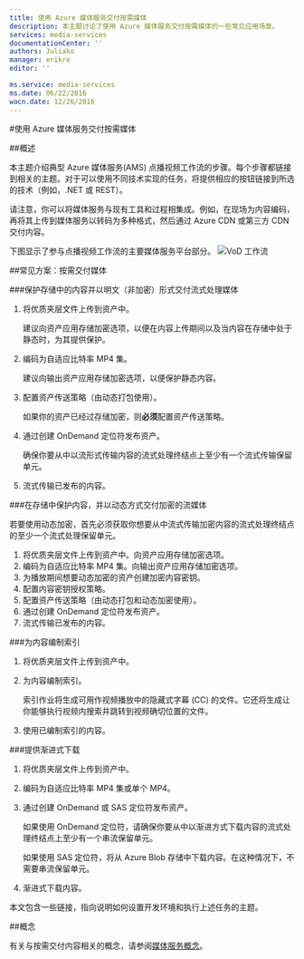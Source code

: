 ```yaml
---
title: 使用 Azure 媒体服务交付按需媒体
description: 本主题讨论了使用 Azure 媒体服务交付按需媒体的一些常见应用场景。
services: media-services
documentationCenter: ''
authors: Juliako
manager: erikre
editor: ''

ms.service: media-services
ms.date: 06/22/2016
wacn.date: 12/26/2016
---
```


#使用 Azure 媒体服务交付按需媒体

##概述

本主题介绍典型 Azure 媒体服务(AMS) 点播视频工作流的步骤。每个步骤都链接到相关的主题。对于可以使用不同技术实现的任务，将提供相应的按钮链接到所选的技术（例如，.NET 或 REST）。

请注意，你可以将媒体服务与现有工具和过程相集成。例如，在现场为内容编码，再将其上传到媒体服务以转码为多种格式，然后通过 Azure CDN 或第三方 CDN 交付内容。

下图显示了参与点播视频工作流的主要媒体服务平台部分。
![VoD 工作流][vod-overview]

##<a id="vod_scenarios"></a>常见方案：按需交付媒体

###保护存储中的内容并以明文（非加密）形式交付流式处理媒体

1. 将优质夹层文件上传到资产中。

    建议向资产应用存储加密选项，以便在内容上传期间以及当内容在存储中处于静态时，为其提供保护。
1. 编码为自适应比特率 MP4 集。

    建议向输出资产应用存储加密选项，以便保护静态内容。

1. 配置资产传送策略（由动态打包使用）。

    如果你的资产已经过存储加密，则**必须**配置资产传送策略。

1. 通过创建 OnDemand 定位符发布资产。

    确保你要从中以流形式传输内容的流式处理终结点上至少有一个流式传输保留单元。

1. 流式传输已发布的内容。

###在存储中保护内容，并以动态方式交付加密的流媒体  

若要使用动态加密，首先必须获取你想要从中流式传输加密内容的流式处理终结点的至少一个流式处理保留单元。

1. 将优质夹层文件上传到资产中。向资产应用存储加密选项。
1. 编码为自适应比特率 MP4 集。向输出资产应用存储加密选项。
1. 为播放期间想要动态加密的资产创建加密内容密钥。
2. 配置内容密钥授权策略。
1. 配置资产传送策略（由动态打包和动态加密使用）。
1. 通过创建 OnDemand 定位符发布资产。
1. 流式传输已发布的内容。

###为内容编制索引

1. 将优质夹层文件上传到资产中。
1. 为内容编制索引。

    索引作业将生成可用作视频播放中的隐藏式字幕 (CC) 的文件。它还将生成让你能够执行视频内搜索并跳转到视频确切位置的文件。

1. 使用已编制索引的内容。

###提供渐进式下载 

1. 将优质夹层文件上传到资产中。
1. 编码为自适应比特率 MP4 集或单个 MP4。
1. 通过创建 OnDemand 或 SAS 定位符发布资产。

    如果使用 OnDemand 定位符，请确保你要从中以渐进方式下载内容的流式处理终结点上至少有一个串流保留单元。

    如果使用 SAS 定位符，将从 Azure Blob 存储中下载内容。在这种情况下，不需要串流保留单元。

1. 渐进式下载内容。

本文包含一些链接，指向说明如何设置开发环境和执行上述任务的主题。

##概念

有关与按需交付内容相关的概念，请参阅[媒体服务概念](./media-services-concepts.md)。

[vod-overview]: ./media/media-services-video-on-demand-workflow/media-services-video-on-demand.png

<!---HONumber=Mooncake_Quality_Review_1215_2016-->